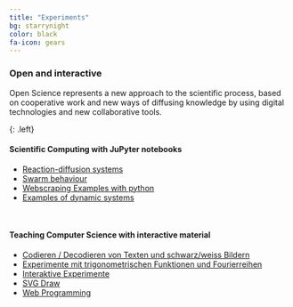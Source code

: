```yaml
---
title: "Experiments"
bg: starrynight
color: black
fa-icon: gears
---
```


### Open and interactive

Open Science represents a new approach to the scientific process, based on cooperative work and new ways of diffusing knowledge by using digital technologies and new collaborative tools.

{: .left}
#### Scientific Computing with JuPyter notebooks
- [Reaction-diffusion systems](https://github.com/mgje/Python-Mathematik-Beispiele/blob/master/Python-Notebooks/Reaktions-Diffusions-System.ipynb)
- [Swarm behaviour](https://github.com/mgje/Python-Mathematik-Beispiele/blob/master/Python-Notebooks/Schwarm.ipynb)
- [Webscraping Examples with python](https://github.com/mgje/Python-Mathematik-Beispiele/blob/master/Python-Notebooks/WebExperiments.ipynb)
- [Examples of dynamic systems](https://github.com/mgje/Python-Mathematik-Beispiele/blob/master/Python-Notebooks/Modellierung%20dynamischer%20Systeme.ipynb)

<br>

#### Teaching Computer Science with interactive material
- [Codieren / Decodieren von Texten und schwarz/weiss Bildern](Crypto/)
- [Experimente mit trigonometrischen Funktionen und Fourierreihen](fourierseries/)
- [Interaktive Experimente](Interaktive_Experimente/)
- [SVG Draw](draw/)
- [Web Programming](webprogramming/)

